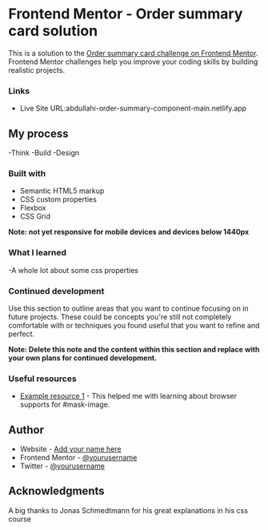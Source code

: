 # Frontend Mentor - Order summary card solution

This is a solution to the [Order summary card challenge on Frontend Mentor](https://www.frontendmentor.io/challenges/order-summary-component-QlPmajDUj). Frontend Mentor challenges help you improve your coding skills by building realistic projects. 

### Links

- Live Site URL:abdullahi-order-summary-component-main.netlify.app

## My process
-Think
-Build
-Design

### Built with

- Semantic HTML5 markup
- CSS custom properties
- Flexbox
- CSS Grid

**Note: not yet responsive for mobile devices and devices below 1440px**

### What I learned

-A whole lot about some css properties


### Continued development

Use this section to outline areas that you want to continue focusing on in future projects. These could be concepts you're still not completely comfortable with or techniques you found useful that you want to refine and perfect.

**Note: Delete this note and the content within this section and replace with your own plans for continued development.**

### Useful resources

- [Example resource 1](https://www.caniuse.com) - This helped me with learning about browser supports for #mask-image.


## Author

- Website - [Add your name here](https://www.github.com/Hussein-miracle)
- Frontend Mentor - [@yourusername](https://www.frontendmentor.io/profile/yourusername)
- Twitter - [@yourusername](https://www.twitter.com/hussein_miracle)



## Acknowledgments
A big thanks to Jonas Schmedtmann for his great explanations in his css course
